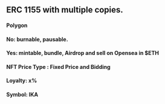 

## ERC 1155 with multiple copies. <br />
#### Polygon<br />
#### No: burnable, pausable. <br />
#### Yes: mintable, bundle, Airdrop and sell on Opensea in $ETH<br />
#### NFT Price Type : Fixed Price and Bidding<br />
#### Loyalty: x%<br />
#### Symbol: IKA






